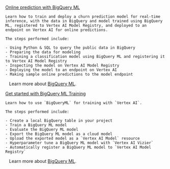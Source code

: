 
[Online prediction with BigQuery ML](https://github.com/GoogleCloudPlatform/vertex-ai-samples/blob/main/notebooks/official/bigquery_ml/bqml-online-prediction.ipynb)

```
Learn how to train and deploy a churn prediction model for real-time inference, with the data in BigQuery and model trained using BigQuery ML, registered to Vertex AI Model Registry, and deployed to an endpoint on Vertex AI for online predictions.

The steps performed include:

- Using Python & SQL to query the public data in BigQuery
- Preparing the data for modeling
- Training a classification model using BigQuery ML and registering it to Vertex AI Model Registry
- Inspecting the model on Vertex AI Model Registry
- Deploying the model to an endpoint on Vertex AI
- Making sample online predictions to the model endpoint

```

&nbsp;&nbsp;&nbsp;Learn more about [BigQuery ML](https://cloud.google.com/vertex-ai/docs/beginner/bqml).


[Get started with BigQuery ML Training](https://github.com/GoogleCloudPlatform/vertex-ai-samples/blob/main/notebooks/official/bigquery_ml/get_started_with_bqml_training.ipynb)

```
Learn how to use `BigQueryML` for training with `Vertex AI`.

The steps performed include:

- Create a local BigQuery table in your project
- Train a BigQuery ML model
- Evaluate the BigQuery ML model
- Export the BigQuery ML model as a cloud model
- Upload the exported model as a `Vertex AI Model` resource
- Hyperparameter tune a BigQuery ML model with `Vertex AI Vizier`
- Automatically register a BigQuery ML model to `Vertex AI Model Registry`

```

&nbsp;&nbsp;&nbsp;Learn more about [BigQuery ML](https://cloud.google.com/vertex-ai/docs/beginner/bqml).

